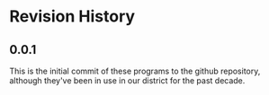 # Revision History
## 0.0.1
This is the initial commit of these programs to the github repository, although they've been in use in our district for the past decade.
